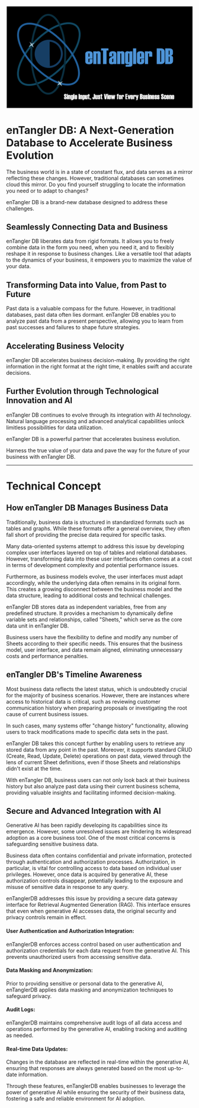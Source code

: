 ![enTanglerDB](logo.png)

# enTangler DB: A Next-Generation Database to Accelerate Business Evolution

The business world is in a state of constant flux, and data serves as a mirror reflecting these changes. However, traditional databases can sometimes cloud this mirror. Do you find yourself struggling to locate the information you need or to adapt to changes?

enTangler DB is a brand-new database designed to address these challenges.

## Seamlessly Connecting Data and Business

enTangler DB liberates data from rigid formats. It allows you to freely combine data in the form you need, when you need it, and to flexibly reshape it in response to business changes. Like a versatile tool that adapts to the dynamics of your business, it empowers you to maximize the value of your data.

## Transforming Data into Value, from Past to Future

Past data is a valuable compass for the future. However, in traditional databases, past data often lies dormant. enTangler DB enables you to analyze past data from a present perspective, allowing you to learn from past successes and failures to shape future strategies.

## Accelerating Business Velocity

enTangler DB accelerates business decision-making. By providing the right information in the right format at the right time, it enables swift and accurate decisions.

## Further Evolution through Technological Innovation and AI

enTangler DB continues to evolve through its integration with AI technology. Natural language processing and advanced analytical capabilities unlock limitless possibilities for data utilization.

enTangler DB is a powerful partner that accelerates business evolution.

Harness the true value of your data and pave the way for the future of your business with enTangler DB.

---

# Technical Concept

## How enTangler DB Manages Business Data

Traditionally, business data is structured in standardized formats such as tables and graphs. While these formats offer a general overview, they often fall short of providing the precise data required for specific tasks.

Many data-oriented systems attempt to address this issue by developing complex user interfaces layered on top of tables and relational databases. However, transforming data into these user interfaces often comes at a cost in terms of development complexity and potential performance issues.

Furthermore, as business models evolve, the user interfaces must adapt accordingly, while the underlying data often remains in its original form. This creates a growing disconnect between the business model and the data structure, leading to additional costs and technical challenges.

enTangler DB stores data as independent variables, free from any predefined structure. It provides a mechanism to dynamically define variable sets and relationships, called "Sheets," which serve as the core data unit in enTangler DB.

Business users have the flexibility to define and modify any number of Sheets according to their specific needs. This ensures that the business model, user interface, and data remain aligned, eliminating unnecessary costs and performance penalties.

## enTangler DB's Timeline Awareness

Most business data reflects the latest status, which is undoubtedly crucial for the majority of business scenarios. However, there are instances where access to historical data is critical, such as reviewing customer communication history when preparing proposals or investigating the root cause of current business issues.

In such cases, many systems offer "change history" functionality, allowing users to track modifications made to specific data sets in the past.

enTangler DB takes this concept further by enabling users to retrieve any stored data from any point in the past. Moreover, it supports standard CRUD (Create, Read, Update, Delete) operations on past data, viewed through the lens of current Sheet definitions, even if those Sheets and relationships didn't exist at the time.

With enTangler DB, business users can not only look back at their business history but also analyze past data using their current business schema, providing valuable insights and facilitating informed decision-making.

## Secure and Advanced Integration with AI

Generative AI has been rapidly developing its capabilities since its emergence. However, some unresolved issues are hindering its widespread adoption as a core business tool. One of the most critical concerns is safeguarding sensitive business data.

Business data often contains confidential and private information, protected through authentication and authorization processes. Authorization, in particular, is vital for controlling access to data based on individual user privileges. However, once data is acquired by generative AI, these authorization controls disappear, potentially leading to the exposure and misuse of sensitive data in response to any query.

enTanglerDB addresses this issue by providing a secure data gateway interface for Retrieval Augmented Generation (RAG). This interface ensures that even when generative AI accesses data, the original security and privacy controls remain in effect.

#### User Authentication and Authorization Integration:

enTanglerDB enforces access control based on user authentication and authorization credentials for each data request from the generative AI. This prevents unauthorized users from accessing sensitive data.

#### Data Masking and Anonymization:

Prior to providing sensitive or personal data to the generative AI, enTanglerDB applies data masking and anonymization techniques to safeguard privacy.

#### Audit Logs:

enTanglerDB maintains comprehensive audit logs of all data access and operations performed by the generative AI, enabling tracking and auditing as needed.

#### Real-time Data Updates:

Changes in the database are reflected in real-time within the generative AI, ensuring that responses are always generated based on the most up-to-date information.

Through these features, enTanglerDB enables businesses to leverage the power of generative AI while ensuring the security of their business data, fostering a safe and reliable environment for AI adoption.
